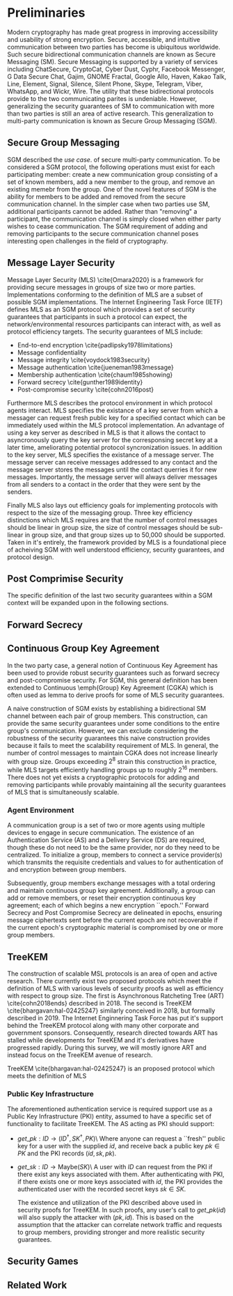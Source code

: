 # Preliminaries


Modern cryptography has made great progress in improving accessibility and usability of strong encryption.
Secure, accessible, and intuitive communication between two parties has become is ubiquitous worldwide.
Such secure bidirectional communication channels are known as Secure Messaging (SM).
Secure Messaging is supported by a variety of services including ChatSecure, CryptoCat, Cyber Dust, Cyphr, Facebook Messenger, G Data Secure Chat, Gajim, GNOME Fractal, Google Allo, Haven, Kakao Talk, Line, Element, Signal, Silence, Silent Phone, Skype, Telegram, Viber, WhatsApp, and Wickr, Wire.
The utility that these bidirectional protocols provide to the two communicating parites is undeniable.
However, generalizing the security guarantees of SM to communication with more than two parties is still an area of active research.
This generalization to multi-party communication is known as Secure Group Messaging (SGM).

## Secure Group Messaging

SGM described the *use case*. of secure multi-party communication.
To be considered a SGM protocol, the following operations must exist for each participating member: create a new communication group consisting of a set of known members, add a new member to the group, and remove an existing memebr from the group.
One of the novel features of SGM is the ability for members to be added and removed from the secure communication channel.
In the simpler case when two parties use SM, additional participants cannot be added.
Rather than "removing" a participant, the communication channel is simply closed when either party wishes to cease communication.
The SGM requirement of adding and removing participants to the secure communication channel poses interesting open challenges in the field of cryptography.


## Message Layer Security

Message Layer Security (MLS) \cite{Omara2020} is a framework for providing secure messages in groups of size two or more parties.
Implementations conforming to the definition of MLS are a subset of possible SGM implementations.
The Internet Engineering Task Force (IETF) defines MLS as an SGM protocol which provides a set of security guarantees that participants in such a protocol can expect, the network/environmental resources participants can interact with, as well as protocol efficiency targets. The security guarantees of MLS include:
	
  - End-to-end encryption \cite{padlipsky1978limitations}
  - Message confidentiality
  - Message integrity \cite{voydock1983security}
  - Message authentication \cite{jueneman1983message}
  - Membership authentication \cite{chaum1985showing}
  - Forward secrecy \cite{gunther1989identity}
  - Post-compromise security \cite{cohn2016post}

Furthermore MLS describes the protocol environment in which protocol agents interact.
MLS specifies the existance of a key server from which a messager can request fresh public key for a specified contact which can be immediately used within the MLS protocol implementation.
An advantage of using a key server as described in MLS is that it allows the contact to asyncronously query the key server for the corresponsing secret key at a later time, ameliorating potential protocol syncronization issues.
In addition to the key server, MLS specifies the existance of a message server.
The message server can receive messages addressed to any contact and the message server stores the messages until the contact querries it for new messages.
Importantly, the message server will always deliver messages from all senders to a contact in the order that they were sent by the senders.

Finally MLS also lays out efficiency goals for implementing protocols with respect to the size of the messaging group.
Three key efficiency distinctions which MLS requires are that the number of control messages should be linear in group size, the size of control messages should be sub-linear in group size, and that group sizes up to 50,000 should be supported.
Taken in it's entirely, the framework provided by MLS is a foundational piece of acheiving SGM with well understood efficiency, security guarantees, and protocol design.


## Post Comprimise Security

The specific definition of the last two security guarantees within a SGM context will be expanded upon in the following sections.


## Forward Secrecy

## Continuous Group Key Agreement

In the two party case, a general notion of Continuous Key Agreement has been used to provide robust security guarantees such as forward secrecy and post-compromise security.
For SGM, this general definition has been extended to Continuous \emph{Group} Key Agreement (CGKA) which is often used as lemma to derive proofs for some of MLS security guarantees.
	
A naive construction of SGM exists by establishing a bidirectional SM channel between each pair of group members.
This construction, can provide the same security guarantees under some conditions to the entire group's communication.
However, we can exclude considering the robustness of the security guarantees this naive construction provides because it fails to meet the scalability requirement of MLS.
In general, the number of control messages to maintain CGKA does not increase linearly with group size.
Groups exceeding $2^8$ strain this construction in practice, while MLS targets efficiently handling groups up to roughly $2^{16}$ members.
There does not yet exists a cryptographic protocols for adding and removing participants while provably maintaining all the security guarantees of MLS that is simultaneously scalable.


### Agent Environment

A communication group is a set of two or more agents using multiple devices to engage in secure communication.
The existence of an Authentication Service (AS) and a Delivery Service (DS) are required, though these do not need to be the same provider, nor do they need to be centralized.
To initialize a group, members to connect a service provider(s) which transmits the requisite credentials and values to for authentication of and encryption between group members.



Subsequently, group members exchange messages with a total ordering and maintain continuous group key agreement.
Additionally, a group can add or remove members, or reset their encryption continuous key agreement; each of which begins a new encryption ``epoch.''
Forward Secrecy and Post Compromise Secrecy are delineated in epochs, ensuring message ciphertexts sent before the current epoch are not recoverable if the current epoch's cryptographic material is compromised by one or more group members.

## TreeKEM

The construction of scalable MSL protocols is an area of open and active research.
There currently exist two proposed protocols which meet the definition of MLS with various levels of security proofs as well as efficiency with respect to group size.
The first is Asynchronous Ratcheting Tree (ART) \cite{cohn2018ends} described in 2018.
The second is TreeKEM \cite{bhargavan:hal-02425247} similarly conceived in 2018, but formally described in 2019.
The Internet Enginnering Task Force has put it's support behind the TreeKEM protocol along with many other corporate and government sponsors.
Consequently, research directed towards ART has stalled while developments for TreeKEM and it's derivatives have progressed rapidly.
During this survey, we will mostly ignore ART and instead focus on the TreeKEM avenue of research.

TreeKEM \cite{bhargavan:hal-02425247} is an proposed protocol which meets the definition of MLS

### Public Key Infrastructure
	
The aforementioned authentication service is required support use as a Public Key Infrastructure (PKI) entity, assumed to have a specific set of functionality to facilitate TreeKEM.
The AS acting as PKI should support:
	
		
  - $get\_pk : ID \to (ID^\dagger, SK^\dagger, PK)$\\
		Where anyone can request a ``fresh'' public key for a user with the supplied $id$, and receive back a public key $pk \in PK$ and the PKI records $(id, sk, pk)$.	
  - $get\_sk : ID \to \text{Maybe}(SK)$\\
		A user with $ID$ can request from the PKI if there exist any keys associated with them.
		After authenticating with PKI, if there exists one or more keys associated with $id$, the PKI provides the authenticated user with the recorded secret keys $sk \in SK$.

	The existence and utilization of the PKI described above used in security proofs for TreeKEM.
	In such proofs, any user's call to $get\_pk(id)$ will also supply the attacker with $(pk, id)$.
	This is based on the assumption that the attacker can correlate network traffic and requests to group members, providing stronger and more realistic security guarantees.

	

## Security Games

## Related Work
